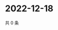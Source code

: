 # 2022-12-18

共 0 条

<!-- BEGIN WEIBO -->
<!-- 最后更新时间 Sun Dec 18 2022 03:00:58 GMT+0800 (China Standard Time) -->

<!-- END WEIBO -->
